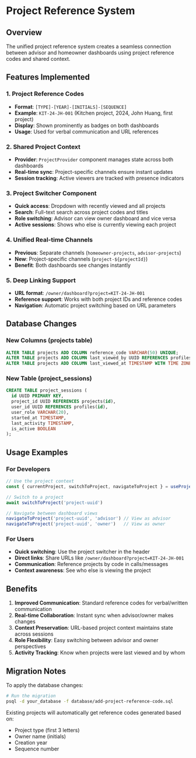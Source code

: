 # Project Reference System

## Overview
The unified project reference system creates a seamless connection between advisor and homeowner dashboards using project reference codes and shared context.

## Features Implemented

### 1. Project Reference Codes
- **Format**: `[TYPE]-[YEAR]-[INITIALS]-[SEQUENCE]`
- **Example**: `KIT-24-JH-001` (Kitchen project, 2024, John Huang, first project)
- **Display**: Shown prominently as badges on both dashboards
- **Usage**: Used for verbal communication and URL references

### 2. Shared Project Context
- **Provider**: `ProjectProvider` component manages state across both dashboards
- **Real-time sync**: Project-specific channels ensure instant updates
- **Session tracking**: Active viewers are tracked with presence indicators

### 3. Project Switcher Component
- **Quick access**: Dropdown with recently viewed and all projects
- **Search**: Full-text search across project codes and titles
- **Role switching**: Advisor can view owner dashboard and vice versa
- **Active sessions**: Shows who else is currently viewing each project

### 4. Unified Real-time Channels
- **Previous**: Separate channels (`homeowner-projects`, `advisor-projects`)
- **New**: Project-specific channels (`project-${projectId}`)
- **Benefit**: Both dashboards see changes instantly

### 5. Deep Linking Support
- **URL format**: `/owner/dashboard?project=KIT-24-JH-001`
- **Reference support**: Works with both project IDs and reference codes
- **Navigation**: Automatic project switching based on URL parameters

## Database Changes

### New Columns (projects table)
```sql
ALTER TABLE projects ADD COLUMN reference_code VARCHAR(50) UNIQUE;
ALTER TABLE projects ADD COLUMN last_viewed_by UUID REFERENCES profiles(id);
ALTER TABLE projects ADD COLUMN last_viewed_at TIMESTAMP WITH TIME ZONE;
```

### New Table (project_sessions)
```sql
CREATE TABLE project_sessions (
  id UUID PRIMARY KEY,
  project_id UUID REFERENCES projects(id),
  user_id UUID REFERENCES profiles(id),
  user_role VARCHAR(20),
  started_at TIMESTAMP,
  last_activity TIMESTAMP,
  is_active BOOLEAN
);
```

## Usage Examples

### For Developers
```typescript
// Use the project context
const { currentProject, switchToProject, navigateToProject } = useProjectContext()

// Switch to a project
await switchToProject('project-uuid')

// Navigate between dashboard views
navigateToProject('project-uuid', 'advisor') // View as advisor
navigateToProject('project-uuid', 'owner')   // View as owner
```

### For Users
- **Quick switching**: Use the project switcher in the header
- **Direct links**: Share URLs like `/owner/dashboard?project=KIT-24-JH-001`
- **Communication**: Reference projects by code in calls/messages
- **Context awareness**: See who else is viewing the project

## Benefits

1. **Improved Communication**: Standard reference codes for verbal/written communication
2. **Real-time Collaboration**: Instant sync when advisor/owner makes changes
3. **Context Preservation**: URL-based project context maintains state across sessions
4. **Role Flexibility**: Easy switching between advisor and owner perspectives
5. **Activity Tracking**: Know when projects were last viewed and by whom

## Migration Notes

To apply the database changes:
```bash
# Run the migration
psql -d your_database -f database/add-project-reference-code.sql
```

Existing projects will automatically get reference codes generated based on:
- Project type (first 3 letters)
- Owner name (initials)
- Creation year
- Sequence number